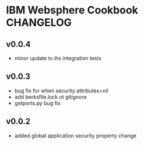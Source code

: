 IBM Websphere Cookbook CHANGELOG
========================

v0.0.4
--------------------
- minor update to ihs integration tests

v0.0.3
--------------------
- bug fix for when security attributes=nil
- add berksfile.lock ot gitignore
- getports.py bug fix

v0.0.2
--------------------
- added global application security property change
